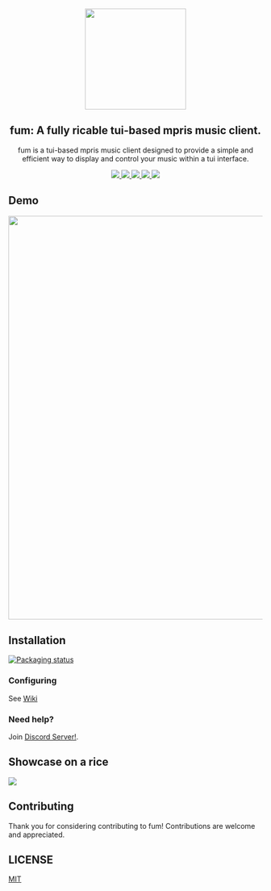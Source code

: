 <h3 align="center">
  <img src="https://raw.githubusercontent.com/qxb3/fum/refs/heads/main/repo/logo.png" width="200"/>
</h3>

<h2 align="center">
  fum: A fully ricable tui-based mpris music client.
</h2>

<p align="center">
  fum is a tui-based mpris music client designed to provide a simple and efficient way to display and control your music within a tui interface.
</p>

<p align="center">
  <a href="https://discord.gg/UfXMeyZ6Zt">
    <img src="https://img.shields.io/discord/1331325131649454184?style=for-the-badge&logo=discord&logoColor=%23ffffff&label=discord&labelColor=1C1B22&color=DEFEDF" />
  </a>

  <a href="https://github.com/qxb3/fum/blob/main/LICENSE">
    <img src="https://img.shields.io/badge/MIT-DEFEDF?style=for-the-badge&logo=Pinboard&label=License&labelColor=1C1B22" />
  </a>

  <a href="https://github.com/qxb3/fum/stargazers">
    <img src="https://img.shields.io/github/stars/qxb3/fum?style=for-the-badge&logo=Apache%20Spark&logoColor=ffffff&labelColor=1C1B22&color=DEFEDF" />
  </a>

  <a href="https://aur.archlinux.org/packages/fum">
    <img src="https://img.shields.io/aur/version/fum?style=for-the-badge&logo=archlinux&logoColor=ffffff&labelColor=1C1B22&color=DEFEDF" />
  </a>

  <a href="https://crates.io/crates/fum-player">
    <img src="https://img.shields.io/crates/v/fum-player?style=for-the-badge&logo=rust&logoColor=ffffff&labelColor=1C1B22&color=DEFEDF" />
  </a>
</p>

## Demo

<img
  width="800px"
  src="https://github.com/user-attachments/assets/930283d8-6299-4ef9-865b-26960dcee866"
/>

## Installation

[![Packaging status](https://repology.org/badge/vertical-allrepos/fum.svg)](https://repology.org/project/fum/versions)

### Configuring

See [Wiki](https://github.com/qxb3/fum/wiki/Configuring)

### Need help?

Join [Discord Server!](https://discord.gg/UfXMeyZ6Zt).

## Showcase on a rice

<img src="https://github.com/qxb3/fum/blob/main/repo/showcase.png" />

## Contributing

Thank you for considering contributing to fum! Contributions are welcome and appreciated.

## LICENSE

[MIT](https://github.com/qxb3/fum/blob/main/LICENSE)
